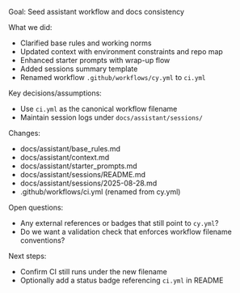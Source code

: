 Goal: Seed assistant workflow and docs consistency

What we did:
- Clarified base rules and working norms
- Updated context with environment constraints and repo map
- Enhanced starter prompts with wrap-up flow
- Added sessions summary template
- Renamed workflow `.github/workflows/cy.yml` to `ci.yml`

Key decisions/assumptions:
- Use `ci.yml` as the canonical workflow filename
- Maintain session logs under `docs/assistant/sessions/`

Changes:
- docs/assistant/base_rules.md
- docs/assistant/context.md
- docs/assistant/starter_prompts.md
- docs/assistant/sessions/README.md
- docs/assistant/sessions/2025-08-28.md
- .github/workflows/ci.yml (renamed from cy.yml)

Open questions:
- Any external references or badges that still point to `cy.yml`?
- Do we want a validation check that enforces workflow filename conventions?

Next steps:
- Confirm CI still runs under the new filename
- Optionally add a status badge referencing `ci.yml` in README
